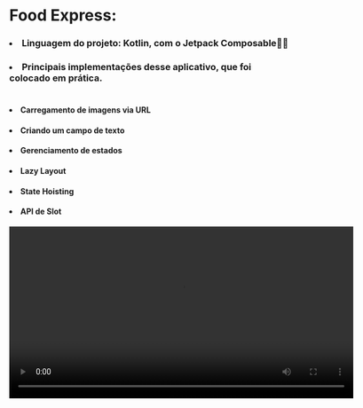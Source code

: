 # Food Express:
<p> 
  
### <li> Linguagem do projeto: Kotlin, com o Jetpack Composable🚀🚀 </li>

### <li> Principais implementações desse aplicativo, que foi colocado em prática. </li>

#

#### <li> Carregamento de imagens via URL </li>

#### <li> Criando um campo de texto </li>

#### <li> Gerenciamento de estados </li>

#### <li> Lazy Layout </li>

#### <li> State Hoisting </li>

#### <li> API de Slot </li>


<video
  controls
  src="https://github.com/user-attachments/assets/89bbc6f7-835a-4a74-bf20-c64251b2ebbf"
  width="620">

</video>
